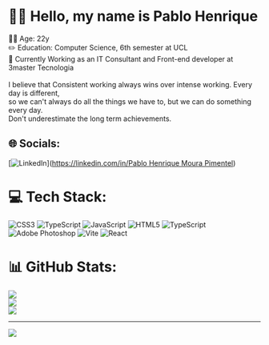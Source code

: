 # 🙋‍♂️ Hello, my name is Pablo Henrique

🙋‍♂️ Age: 22y<br>✏️ Education: Computer Science, 6th semester at UCL<br>💼 Currently Working as an IT Consultant and Front-end developer at 3master Tecnologia<br><br>I believe that Consistent working always wins over intense working. Every day is different, <br>so we can't always do all the things we have to, but we can do something every day. <br>Don't underestimate the long term achievements.


## 🌐 Socials:
[![LinkedIn](https://img.shields.io/badge/LinkedIn-%230077B5.svg?logo=linkedin&logoColor=white)]([https://linkedin.com/in/Pablo Henrique Moura Pimentel](https://www.linkedin.com/in/pablo-henrique-moura-pimentel-a709a5236/)) 

# 💻 Tech Stack:
![CSS3](https://img.shields.io/badge/css3-%231572B6.svg?style=for-the-badge&logo=css3&logoColor=white) ![TypeScript](https://img.shields.io/badge/typescript-%23007ACC.svg?style=for-the-badge&logo=typescript&logoColor=white) ![JavaScript](https://img.shields.io/badge/javascript-%23323330.svg?style=for-the-badge&logo=javascript&logoColor=%23F7DF1E) ![HTML5](https://img.shields.io/badge/html5-%23E34F26.svg?style=for-the-badge&logo=html5&logoColor=white) ![TypeScript](https://img.shields.io/badge/typescript-%23007ACC.svg?style=for-the-badge&logo=typescript&logoColor=white) ![Adobe Photoshop](https://img.shields.io/badge/adobe%20photoshop-%2331A8FF.svg?style=for-the-badge&logo=adobe%20photoshop&logoColor=white) ![Vite](https://img.shields.io/badge/vite-%23646CFF.svg?style=for-the-badge&logo=vite&logoColor=white) ![React](https://img.shields.io/badge/react-%2320232a.svg?style=for-the-badge&logo=react&logoColor=%2361DAFB)
# 📊 GitHub Stats:
![](https://github-readme-stats.vercel.app/api?username=pablo-pmoura&theme=dark&hide_border=false&include_all_commits=false&count_private=false)<br/>
![](https://nirzak-streak-stats.vercel.app/?user=pablo-pmoura&theme=dark&hide_border=false)<br/>
![](https://github-readme-stats.vercel.app/api/top-langs/?username=pablo-pmoura&theme=dark&hide_border=false&include_all_commits=false&count_private=false&layout=compact)

---
[![](https://visitcount.itsvg.in/api?id=pablo-pmoura&icon=0&color=0)](https://visitcount.itsvg.in)

<!-- Proudly created with GPRM ( https://gprm.itsvg.in ) -->
